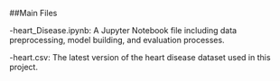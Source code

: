 ##Main Files


-heart_Disease.ipynb: A Jupyter Notebook file including data preprocessing, model building, and evaluation processes.

-heart.csv: The latest version of the heart disease dataset used in this project.
